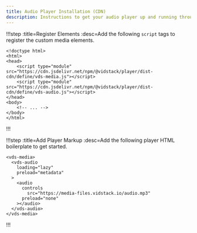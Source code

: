 ```yaml
---
title: Audio Player Installation (CDN)
description: Instructions to get your audio player up and running through a CDN.
---
```


!!!step :title=Register Elements :desc=Add the following `script` tags to register the custom media elements.

```html:copy-highlight{4-5}
<!doctype html>
<html>
<head>
	<script type="module" src="https://cdn.jsdelivr.net/npm/@vidstack/player/dist-cdn/define/vds-media.js"></script>
	<script type="module" src="https://cdn.jsdelivr.net/npm/@vidstack/player/dist-cdn/define/vds-audio.js"></script>
</head>
<body>
	<!-- ... -->
</body>
</html>
```

!!!

!!!step :title=Add Player Markup :desc=Add the following player HTML boilerplate to get started.

```html:copy
<vds-media>
  <vds-audio
    loading="lazy"
    preload="metadata"
  >
    <audio
      controls
	    src="https://media-files.vidstack.io/audio.mp3"
      preload="none"
    ></audio>
  </vds-audio>
</vds-media>
```

!!!
